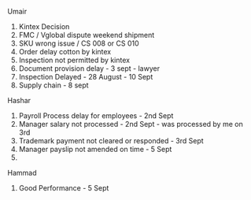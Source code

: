 Umair
1. Kintex Decision
2. FMC / Vglobal dispute weekend shipment
3. SKU wrong issue / CS 008 or CS 010
4. Order delay cotton by kintex
5. Inspection not permitted by kintex
6. Document provision delay - 3 sept - lawyer
7. Inspection Delayed - 28 August - 10 Sept
8. Supply chain - 8 sept 

Hashar
1. Payroll Process delay for employees - 2nd Sept
2. Manager salary not processed - 2nd Sept - was processed by me on 3rd
3. Trademark payment not cleared or responded - 3rd Sept
4. Manager payslip not amended on time - 5 Sept
5. 

Hammad
1. Good Performance - 5 Sept

